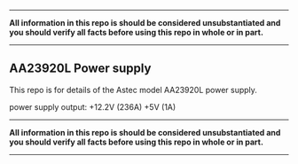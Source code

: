 

---
**All information in this repo is should be considered unsubstantiated and you should verify all facts before using this repo in whole or in part.**

---


## AA23920L Power supply

This repo is for details of the Astec model AA23920L power supply. 



power supply output:
+12.2V (236A)
+5V (1A)


---
**All information in this repo is should be considered unsubstantiated and you should verify all facts before using this repo in whole or in part.**

---
